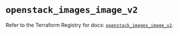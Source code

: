 # `openstack_images_image_v2`

Refer to the Terraform Registry for docs: [`openstack_images_image_v2`](https://registry.terraform.io/providers/terraform-provider-openstack/openstack/1.54.1/docs/resources/images_image_v2).
